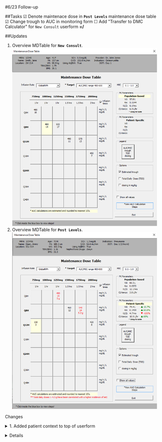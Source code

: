 #6/23 Follow-up

##Tasks
&#9745; Denote maintenace dose in **`Post Levels`** maintenance dose table
&#9745; Change trough to AUC in monitoring form
&#9744; Add "Transfer to DMC Calculator" for `New Consult` userform **=/**

##Updates
1. Overview MDTable for **`New Consult`**.
![](Images/mdtable_newconsult.png)
2. Overview MDTable for **`Post Levels`**.
![](Images/mdtable_postlevels.png)

Changes
<details><summary>1. Added patient context to top of userform</summary>

![](Images/mdtable_context.png)</details>

<details><summary)2. Separated PK parameters into two frames</summary>

- highlighted the pk parameters, population-based or patient-specific that are being used for the table
- added label saying ***^ using for table***

![](Images/mdtable_separate.png)</details> 